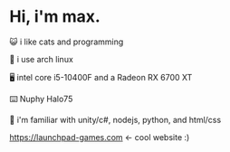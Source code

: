 # Hi, i'm max.

😺 i like cats and programming

🐧 i use arch linux

🖥️ intel core i5-10400F and a Radeon RX 6700 XT 

⌨️ Nuphy Halo75

💾 i'm familiar with unity/c#, nodejs, python, and html/css

https://launchpad-games.com <- cool website :)
